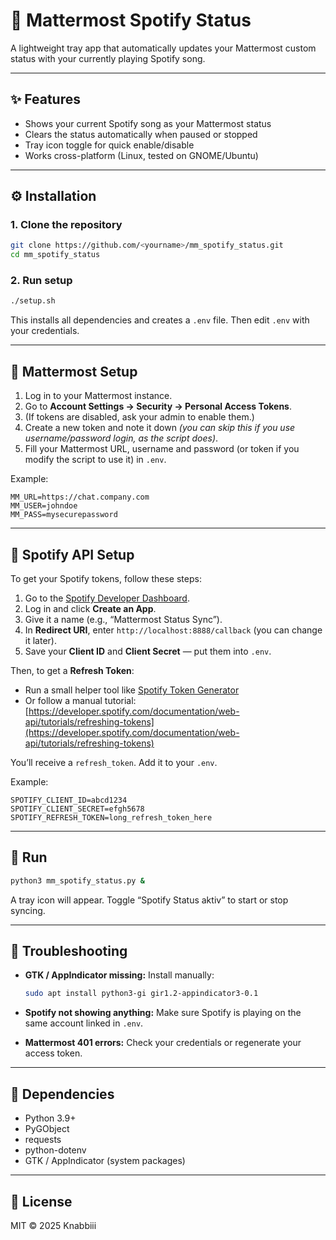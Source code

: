 # 🎵 Mattermost Spotify Status

A lightweight tray app that automatically updates your Mattermost custom status with your currently playing Spotify song.

---

## ✨ Features

* Shows your current Spotify song as your Mattermost status
* Clears the status automatically when paused or stopped
* Tray icon toggle for quick enable/disable
* Works cross-platform (Linux, tested on GNOME/Ubuntu)

---

## ⚙️ Installation

### 1. Clone the repository

```bash
git clone https://github.com/<yourname>/mm_spotify_status.git
cd mm_spotify_status
```

### 2. Run setup

```bash
./setup.sh
```

This installs all dependencies and creates a `.env` file.
Then edit `.env` with your credentials.

---

## 🗾 Mattermost Setup

1. Log in to your Mattermost instance.
2. Go to **Account Settings → Security → Personal Access Tokens**.
3. (If tokens are disabled, ask your admin to enable them.)
4. Create a new token and note it down *(you can skip this if you use username/password login, as the script does)*.
5. Fill your Mattermost URL, username and password (or token if you modify the script to use it) in `.env`.

Example:

```env
MM_URL=https://chat.company.com
MM_USER=johndoe
MM_PASS=mysecurepassword
```

---

## 🎷 Spotify API Setup

To get your Spotify tokens, follow these steps:

1. Go to the [Spotify Developer Dashboard](https://developer.spotify.com/dashboard/).
2. Log in and click **Create an App**.
3. Give it a name (e.g., “Mattermost Status Sync”).
4. In **Redirect URI**, enter `http://localhost:8888/callback` (you can change it later).
5. Save your **Client ID** and **Client Secret** — put them into `.env`.

Then, to get a **Refresh Token**:

* Run a small helper tool like [Spotify Token Generator](https://spotify-refresh-token-generator.netlify.app/)
* Or follow a manual tutorial:
  [https://developer.spotify.com/documentation/web-api/tutorials/refreshing-tokens](https://developer.spotify.com/documentation/web-api/tutorials/refreshing-tokens)

You’ll receive a `refresh_token`. Add it to your `.env`.

Example:

```env
SPOTIFY_CLIENT_ID=abcd1234
SPOTIFY_CLIENT_SECRET=efgh5678
SPOTIFY_REFRESH_TOKEN=long_refresh_token_here
```

---

## 🚀 Run

```bash
python3 mm_spotify_status.py &
```

A tray icon will appear.
Toggle “Spotify Status aktiv” to start or stop syncing.

---

## 🧩 Troubleshooting

* **GTK / AppIndicator missing:**
  Install manually:

  ```bash
  sudo apt install python3-gi gir1.2-appindicator3-0.1
  ```
* **Spotify not showing anything:**
  Make sure Spotify is playing on the same account linked in `.env`.
* **Mattermost 401 errors:**
  Check your credentials or regenerate your access token.

---

## 🧐 Dependencies

* Python 3.9+
* PyGObject
* requests
* python-dotenv
* GTK / AppIndicator (system packages)

---

## 📝 License

MIT © 2025 Knabbiii
